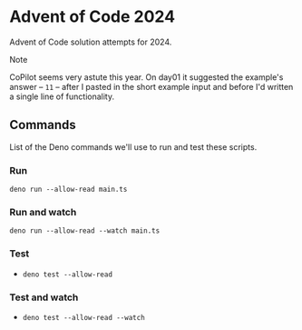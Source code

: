 # Advent of Code 2024

Advent of Code solution attempts for 2024.

> [!NOTE]
> CoPilot seems very astute this year. On day01 it suggested the example's answer – `11` – after I pasted in the short example input and before I'd written a single line of functionality.

## Commands

List of the Deno commands we'll use to run and test these scripts.

### Run

`deno run --allow-read main.ts`

### Run and watch

`deno run --allow-read --watch main.ts`

### Test

- `deno test --allow-read`

### Test and watch

- `deno test --allow-read --watch`
